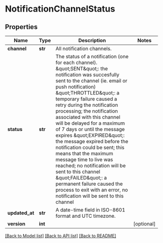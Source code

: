 # NotificationChannelStatus

## Properties
Name | Type | Description | Notes
------------ | ------------- | ------------- | -------------
**channel** | **str** | All notification channels. | 
**status** | **str** | The status of a notification (one for each channel). \&quot;SENT\&quot;: the notification was succesfully sent to the channel (ie. email or push notification) \&quot;THROTTLED\&quot;: a temporary failure caused a retry during the notification processing;   the notification associated with this channel will be delayed for a maximum of 7 days or until the message expires \&quot;EXPIRED\&quot;: the message expired before the notification could be sent;   this means that the maximum message time to live was reached; no notification will be sent to this channel \&quot;FAILED\&quot;: a permanent failure caused the process to exit with an error, no notification will be sent to this channel | 
**updated_at** | **str** | A date-time field in ISO-8601 format and UTC timezone. | 
**version** | **int** |  | [optional] 

[[Back to Model list]](../README.md#documentation-for-models) [[Back to API list]](../README.md#documentation-for-api-endpoints) [[Back to README]](../README.md)

